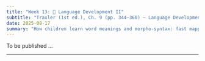 ```yaml
---
title: "Week 13: 🧠 Language Development II"
subtitle: "Traxler (1st ed.), Ch. 9 (pp. 344–360) — Language Development"
date: 2025-08-17
summary: "How children learn word meanings and morpho-syntax: fast mapping, mutual exclusivity, syntactic bootstrapping for nouns/verbs, over-regularization and the Wug test, and competing models of morphological acquisition."
---
```




To be published ...




<!--

## 📘 Overview
How do children move from isolated words to **structured vocabulary and grammar**? This week we examine **word-learning biases** (whole-object, basic-level), **mutual exclusivity (ME)/contrast**, **fast mapping**, and **syntactic bootstrapping** (using sentence frames to infer meaning). We then tackle **morphology**: productivity, **over-regularization** (the classic **U-shaped** curve), and the **Wug test**. We’ll compare **rule-based** and **probabilistic/connectionist** accounts and consider English–Mandarin differences (e.g., **count vs mass**, classifiers).

---

## 🎯 Learning Goals
By the end of Week 13, you should be able to:

- Explain **fast mapping**, **mutual exclusivity**, and **principle of contrast** and predict their effects in word learning tasks.
- Use **syntactic bootstrapping** to infer meanings for **nouns vs verbs**, including **transitivity** and **count vs mass** cues.
- Describe and graph the **U-shaped** pattern in **past-tense** and plural learning; distinguish **over-** vs **underextension**.
- Design a simple **Wug-style** test for a new inflection and justify what counts as evidence of **productivity**.
- Compare **words-and-rules** vs **probabilistic/connectionist** explanations for morphology and evaluate evidence for each.
- Identify **cross-linguistic** implications (Mandarin classifiers, verb-friendly input) for acquisition pathways.

---

## 📖 Required Reading
- **Traxler (1st ed.), Chapter 9, pp. 344–360** — *Language Development* (word learning, bootstrapping, morphology).

---

## 🔑 Key Concepts & Mini-Explanations

### ⚡ Fast Mapping & Biases
- **Fast mapping**: forming a partial, durable link between a novel word and a referent after minimal exposure.
- **Whole-object bias**: new labels tend to name **whole objects** rather than parts or properties.
- **Basic-level bias**: children prefer **basic-level** categories (dog) over superordinate (animal) or subordinate (poodle).

### 🧩 Mutual Exclusivity (ME) & Principle of Contrast
- **ME**: children assume **one label per object**; a novel word is mapped to the **unnamed** object/property.
- **Contrast**: different words signal **different meanings**; supports **fine-grained** distinctions.
- Caveat: ME can be **overridden** by context (bilingual input, part/shape/property tasks).

### 🧠 Syntactic Bootstrapping
- Children use **sentence structure** to infer meaning:
  - **Transitivity**: *“She **blicked** the ball”* (two arguments) → likely **causative** verb; *“She **blicked**”* (one argument) → likely **intransitive**.
  - **Count vs mass**: *“a **sib**”* (count noun frame) vs *“some **sib**”* (mass noun frame) → predicts **thing** vs **substance** interpretation.
  - **Noun vs verb** frames in Mandarin/English: word order, aspect markers, and classifiers provide additional **syntactic/semantic** cues.

### 🧱 Over/Underextension
- **Overextension**: applying a word too **broadly** (e.g., “dog” for all four-legged animals).
- **Underextension**: applying a word too **narrowly** (e.g., “bottle” only for a specific cup at home).

### 🧪 Morphology: Productivity & the Wug Test
- **Productivity**: applying a rule to **novel** items (e.g., *wug → wugs*).
- **Wug test** probes whether children **generalize** beyond memorized forms.

### 📉 Over-regularization & the U-Shaped Curve
- Early **correct** (memorized irregulars) → middle **over-regularization** (*goed*, *mouses*) → later **recovery** as **rules + exceptions** are consolidated.
- Reflects interaction of **memory strength**, **rule extraction**, and **competition** between patterns.

### 🧮 Accounts of Morphology
- **Words-and-rules (dual-route)**: a **rule** composes regulars; **lexicon** stores exceptions; **race** between rule and memory.
- **Probabilistic/connectionist**: a **single system** that learns graded mappings; “regularity” emerges from **distributional patterns** and **phonology**.
- Evidence to weigh: **nonce-word generalization**, **frequency effects**, **phonological neighborhood**, **error distributions**.

### 🌏 Cross-Linguistic Notes (EN ↔ ZH)
- **Mandarin**: **classifiers** in noun phrases, fewer obligatory plural markings → different path for number marking; richer **aspect** system may scaffold verb learning.
- **English**: **count/mass** morphology and articles provide early **nominal** cues; past-tense suffix **-ed** encourages **rule extraction**.

---

## 📝 Pre-Class Activities
1. **Read** pp. 344–360 and annotate one example each of **ME**, **fast mapping**, **syntactic bootstrapping**, and an instance of **over-regularization**.  
2. **Frames worksheet**: For five novel words, place each into **count/mass** or **transitive/intransitive** frames and write your predicted meanings.  
3. **Family data** (optional): Ask a younger sibling/cousin (or recall) one over- or underextension. Bring a one-sentence description.

---

## 💬 In-Class Activities

### 1) 🎲 Morphological Games: The Mini-Wug (15 min)
- Groups create **3 nonce nouns** and **3 nonce verbs** with varied phonological endings (e.g., *tave, wug, spling*; *norp, chaze, glim*).  
- Class applies **plural** and **past-tense** rules; record **regularization** vs **exception-like** guesses.  
- Discuss: What counts as **evidence of productivity**?

### 2) 🔍 Bootstrapping Simulation (18 min)
- Verb frames on cards: **transitive** vs **intransitive**; clips/descriptions of ambiguous events.  
- Teams map frames → **probable meanings**; then test with **count/mass** noun frames for a new noun.  
- Debrief: Which cues were **most diagnostic**? Where did you **mislead** yourselves?

### 3) ⚡ Fast Mapping & ME Challenge (10 min)
- Show an array with one **familiar** and one **novel** object; introduce a **novel label**.  
- Predict children’s mapping under **ME**; then **override** ME by asking for a **part/property** (e.g., “Show me the **dax** that means the **handle**”).  
- Note when ME **fails** and why.

### 4) 📉 U-Shaped Curve Lab (10 min)
- Plot a **toy timeline** of irregular past-tense accuracy (e.g., *go/went*).  
- Diagnose factors that **raise** or **lower** the middle dip (input frequency, corrective feedback, phonology).

### 5) 🌏 EN–ZH Compare & Contrast (5 min)
- Quick cases: **classifiers** with numerals in Mandarin vs **plural -s** in English; implications for early **number** concepts.

### 6) Wrap (2 min)
- Write one **prediction** about when a child will **over-regularize** a new -ed verb and why.

---

## 🔁 Post-Class Review
- **One-pager**: Choose one **verb** and one **noun** from class; explain how **frames** and **ME/contrast** guided your inference.  
- **Reflection (100–120 words)**: Which account (dual-route vs connectionist) better explains your **Mini-Wug** results? Why?

---

## 🏠 Homework
- **Textbook “Test Yourself”** (Ch. 9, pp. 344–360) on ME/contrast, bootstrapping, morphology.  
- **Short write-up (≈150–200 words)**: Design a **Wug-style** test for an **unfamiliar inflection** (e.g., a fictitious **diminutive**). Specify **items**, **procedure**, **success criteria**.  
- **Optional**: Collect **2 child utterances** (any language) that show **over-** or **underextension** or **over-regularization**; tag them with a **likely cause**.

---

## 🧩 Self-Check Questions

**Q1.** What is **mutual exclusivity**, and when can it be overridden?  
<!-- ME: assume one label per object; overridden by bilingual exposure, explicit part/property requests, or strong contextual evidence. -->
<!--
**Q2.** Give a **syntactic bootstrapping** example for a **verb**.  -->
<!-- “The girl daxed the cat” (transitive) implies a two-participant/causative event; “The girl daxed” (intransitive) implies a single-participant action. -->
<!--
**Q3.** Define **over-regularization** and sketch the **U-shaped** pattern.  -->
<!-- Applying a regular rule to irregular forms (e.g., goed); early correct → mid over-regularization → later recovery as rules and exceptions stabilize. -->
<!--
**Q4.** What makes a **Wug test** good evidence of **productivity**?  -->
<!-- Generalization to truly novel forms with systematic application of the pattern across varied phonologies, not just memorized analogies. -->
<!--
**Q5.** How do **count vs mass** frames guide noun interpretation?  -->
<!-- “a N” cues count/individuated entities; “some N” cues mass/substance; in Mandarin, classifiers with numerals support individuation without plural -s. -->

---
<!--
## 🧰 Key Terms
**Fast mapping**, **Whole-object bias**, **Basic-level bias**, **Mutual exclusivity (ME)**, **Principle of contrast**, **Syntactic bootstrapping**, **Transitivity**, **Count vs mass**, **Over/underextension**, **Wug test**, **Productivity**, **Over-regularization**, **U-shaped learning**, **Words-and-rules**, **Connectionist/probabilistic learning**, **Classifier**.

---

## 🌐 Optional Resources
- Short videos on **bootstrapping** demonstrations.  
- Classic **Wug** materials and modern variants for classroom replication.  
- Readings on **bilingual ME** effects and **classifier** systems.

---

### ✅ How to use these notes
- **Before class:** complete the frames worksheet and bring one real or remembered child-language example.  
- **During class:** explicitly **name** the cue (ME/contrast, transitivity, count/mass) behind each decision.  
- **After class:** reflect on which **model** best captured your Mini-Wug outcomes.

-->







<!--
## 📘 Overview

This week focuses on how children develop **morphological** and **syntactic** knowledge in the first few years of life. We will trace the emergence of **inflectional morphology**, **function words**, and **sentence structures**, and examine theories that explain how children achieve such rapid mastery, including **semantic**, **syntactic**, and **prosodic bootstrapping**.

---

## 🧠 Core Topics

### 🔠 Morphological Development

- Early speech includes **single-word** utterances → **multi-word combinations**.
- Emergence of **inflectional morphemes** (e.g., -ed, -s) around age 2.
- **Overregularization errors** show internalization of rules:
  > “goed,” “foots,” “breaked”

- These errors are U-shaped:
  - Stage 1: Memorized forms (“went”)
  - Stage 2: Rule-based overgeneralization (“goed”)
  - Stage 3: Correct rule-plus-exception (“went” again)

---

### 📦 Syntactic Development

- Early utterances are **telegraphic**: “Want juice,” “Daddy go work”
- Gradual inclusion of:
  - **Function words** (e.g., determiners, auxiliaries)
  - **Complex structures** (e.g., questions, negation)

- Developmental sequence:
  1. Word combinations (18–24 mo.)
  2. Subject–verb–object (SVO) structure
  3. Negation and questions
  4. Relative clauses, passives (by ~4–5 years)

---

### 🚼 Bootstrapping Theories

- **Semantic bootstrapping**: Children infer syntactic roles from meaning.
- **Syntactic bootstrapping**: Use sentence structure to infer word meaning.
  > e.g., “She daxed the toy” → “dax” is likely a verb
- **Prosodic bootstrapping**: Use rhythm, intonation to detect structure.

---

### 🗣️ Input and Feedback

- Children’s grammatical development depends on:
  - **Quantity** and **quality** of caregiver input
  - **Recasts** and **expansions** (corrective feedback)
  - Exposure to **varied** and **structured** language

---

## 🧪 In-Class Activities

### 🧠 Overregularization Sorting

- Provide examples of child errors: students classify as overregularized, correct, or irregular.

### 🛠️ Sentence Construction Task

- Students build increasingly complex sentences from word cards.
- Reflect on when and how children acquire these structures.

### 🔄 Bootstrapping Debate

- Divide class into groups: semantic vs. syntactic vs. prosodic bootstrapping.
- Each team defends their theory with examples and evidence.

---

## ❓ Key Questions

1. What are overregularization errors and what do they reveal about grammatical development?
2. How do children acquire function words and syntactic rules?
3. What roles do bootstrapping mechanisms play in grammar learning?
4. How does language input shape syntactic development?

---

## 🏷️ Key Terms

| Term | Definition |
|------|------------|
| **Overregularization** | Applying grammatical rules to irregular forms (e.g., "goed") |
| **Telegraphic Speech** | Early utterances lacking function words |
| **Function Words** | Words like "the," "is," "can" that serve grammatical purposes |
| **Bootstrapping** | Learning one linguistic system using cues from another |
| **Recasts** | Caregiver reformulations of child utterances |

---

## 📚 Reading

- Traxler (2012), Chapter 9: *Language Development in Infancy and Early Childhood* (pp. 344–360)

---

## 📝 Practice Prompt

> Child says: “Doggy runned fast!”  
> - What developmental stage is this?
> - What error type is present?
> - What feedback could a caregiver provide?

---

## 🔁 Related Weeks

- Week 12: *Infants and Early Words*
- Week 14: *Bilingual Language Development*

-->